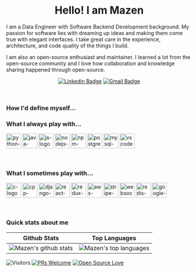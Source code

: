 <h1 align="center"> Hello! I am Mazen</h1>

<p align="center">

I am a Data Engineer with Software Backend Development background. My passion for software lies with dreaming up ideas and making them come true with elegant interfaces. I take great care in the experience, architecture, and code quality of the things I build.
</P>
<p>
I am also an open-source enthusiast and maintainer. I learned a lot from the open-source community and I love how collaboration and knowledge sharing happened through open-source.  
</p>
  
<div align="center">
  
  [![Linkedin Badge](https://img.shields.io/badge/-LINKEDIN-blue?style=flat-square&logo=Linkedin&logoColor=white&link=https://www.linkedin.com/in/mazen-elba/)](https://www.linkedin.com/in/mazen-elba/)
  [![Gmail Badge](https://img.shields.io/badge/-EMAIL-c14438?style=flat-square&logo=Gmail&logoColor=white&link=mailto:mazen.elba@gmail.com)](mailto:mazen.elba@gmail.com)
</div>
<br>

<h3>How I'd define myself...</h3>


### What I always play with...
<p> 
  <img height="40" src="https://github.com/zumrudu-anka/zumrudu-anka/blob/master/images/python-original.svg" alt="python-logo">
  <img height="40" src="https://github.com/zumrudu-anka/zumrudu-anka/blob/master/images/java-original.svg" alt="java-logo">
  <img height="40" src="https://github.com/zumrudu-anka/zumrudu-anka/blob/master/images/javascript.svg" alt="js-logo">
  <img height="40" src="https://res.cloudinary.com/nico1711/image/upload/c_scale,h_30/v1598849653/node-js_tkywbk.png" alt="nodejs-logo">
  <img height="40" src="https://github.com/zumrudu-anka/zumrudu-anka/blob/master/images/npm.svg" alt="npm-logo">
  <img height="40" src="https://github.com/zumrudu-anka/zumrudu-anka/blob/master/images/postgresql.svg" alt="postgres-logo">
  <img height="40" src="https://github.com/zumrudu-anka/zumrudu-anka/blob/master/images/mysql.svg" alt="mysql-logo">
  <img height="40" src="https://github.com/zumrudu-anka/zumrudu-anka/blob/master/images/vscode.png" alt="vscode-logo">
</p>

<br>

### What I sometimes play with...
<p>
  <img height="40" src="https://github.com/zumrudu-anka/zumrudu-anka/blob/master/images/c.svg" alt="c-logo">
  <img height="40" src="https://github.com/zumrudu-anka/zumrudu-anka/blob/master/images/cpp.svg" alt="cpp-logo">
  <img height="40" src="https://github.com/zumrudu-anka/zumrudu-anka/blob/master/images/django.png" alt="django-logo">
  <img height="40" src="https://github.com/zumrudu-anka/zumrudu-anka/blob/master/images/react-original.svg" alt="react-logo">
  <img height="40" src="https://github.com/zumrudu-anka/zumrudu-anka/blob/master/images/redux.svg" alt="redux-logo">
  <img height="40" src="https://res.cloudinary.com/nico1711/image/upload/c_scale,h_30/v1598849658/aws_zdxicw.jpg" alt="aws-logo">
  <img height="40" src="https://res.cloudinary.com/nico1711/image/upload/c_scale,h_30/v1598849655/stripe_wpdp4s.png" alt="stripe-logo">
  <img height="40" src="https://res.cloudinary.com/nico1711/image/upload/c_scale,h_30/v1598849654/websockets_owvtbv.png" alt="websockets-logo">
  <img height="40" src="https://res.cloudinary.com/nico1711/image/upload/c_scale,h_30/v1598849653/redis_xtyczu.png" alt="redis-logo">
  <img height="40" src="https://res.cloudinary.com/nico1711/image/upload/c_scale,h_30/v1598849651/googledeveloper_dpefgw.png" alt="google-dev-logo">
</p>

<br>

### Quick stats about me
| Github Stats | Top Languages |
| --- | --- |
| ![Mazen's github stats](https://github-readme-stats.vercel.app/api?username=mazen-elba&show_icons=true&title_color=f6c32c&icon_color=f6c32c&text_color=9f9f9f&bg_color=151515&count_private=true) | ![Mazen's top languages](https://github-readme-stats.vercel.app/api/top-langs/?username=mazen-elba&show_icons=true&title_color=f6c32c&icon_color=f6c32c&text_color=9f9f9f&bg_color=151515&count_private=true&layout=compact) |


![Visitors](https://visitor-badge.glitch.me/badge?page_id=mazen-elba.mazen-elba) [![PRs Welcome](https://img.shields.io/badge/PRs-welcome-brightgreen.svg?style=flat&logo=github)](https://github.com/mazen-elba) [![Open Source Love](https://badges.frapsoft.com/os/v2/open-source.svg?v=103)](https://github.com/mazen-elba)
